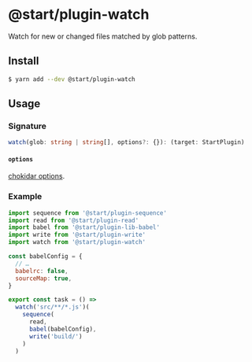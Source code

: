 # @start/plugin-watch

Watch for new or changed files matched by glob patterns.

## Install

```sh
$ yarn add --dev @start/plugin-watch
```

## Usage

### Signature

```ts
watch(glob: string | string[], options?: {}): (target: StartPlugin)
```

#### `options`

[chokidar options](https://github.com/paulmillr/chokidar#api).

### Example

```js
import sequence from '@start/plugin-sequence'
import read from '@start/plugin-read'
import babel from '@start/plugin-lib-babel'
import write from '@start/plugin-write'
import watch from '@start/plugin-watch'

const babelConfig = {
  // …
  babelrc: false,
  sourceMap: true,
}

export const task = () =>
  watch('src/**/*.js')(
    sequence(
      read,
      babel(babelConfig),
      write('build/')
    )
  )
```
